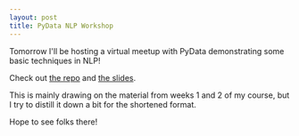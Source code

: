```yaml
---
layout: post
title: PyData NLP Workshop
---
```


Tomorrow I'll be hosting a virtual meetup with PyData demonstrating some basic techniques in NLP! 

Check out [the repo](https://github.com/bpben/pydata_nlp_workshop) and [the slides](https://docs.google.com/presentation/d/1UICJ1bhgmNVQ_JYVuhOLYiTvKSmzNfosXlGkUZWVnkI).

This is mainly drawing on the material from weeks 1 and 2 of my course, but I try to distill it down a bit for the shortened format.

Hope to see folks there!